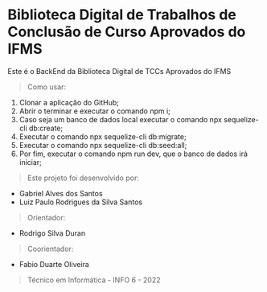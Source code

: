 # Biblioteca Digital de Trabalhos de Conclusão de Curso Aprovados do IFMS

Este é o BackEnd da Biblioteca Digital de TCCs Aprovados do IFMS

> Como usar: 

1. Clonar a aplicação do GitHub;
2. Abrir o terminar e executar o comando npm i;
3. Caso seja um banco de dados local executar o comando npx sequelize-cli db:create;
4. Executar o comando npx sequelize-cli db:migrate;
5. Executar o comando npx sequelize-cli db:seed:all;
6. Por fim, executar o comando npm run dev, que o banco de dados irá iniciar;

> Este projeto foi desenvolvido por:

- Gabriel Alves dos Santos
- Luiz Paulo Rodrigues da Silva Santos

> Orientador:

- Rodrigo Silva Duran

> Coorientador:

- Fabio Duarte Oliveira

> Técnico em Informática - INFO 6 - 2022